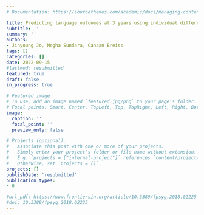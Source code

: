 ```yaml
---
# Documentation: https://sourcethemes.com/academic/docs/managing-content/

title: Predicting language outcomes at 3 years using individual differences in morphological segmentation in infancy (in progress)
subtitle: ''
summary: ''
authors:
- Jinyoung Jo, Megha Sundara, Canaan Breiss
tags: []
categories: []
date: 2022-09-15
#lastmod: resubmitted
featured: true
draft: false
in_progress: true

# Featured image
# To use, add an image named `featured.jpg/png` to your page's folder.
# Focal points: Smart, Center, TopLeft, Top, TopRight, Left, Right, BottomLeft, Bottom, BottomRight.
image:
  caption: ''
  focal_point: ''
  preview_only: false

# Projects (optional).
#   Associate this post with one or more of your projects.
#   Simply enter your project's folder or file name without extension.
#   E.g. `projects = ["internal-project"]` references `content/project/deep-learning/index.md`.
#   Otherwise, set `projects = []`.
projects: []
publishDate: 'resubmitted'
publication_types:
- 0

#url_pdf: https://www.frontiersin.org/article/10.3389/fpsyg.2018.02225
#doi: 10.3389/fpsyg.2018.02225
---
```


